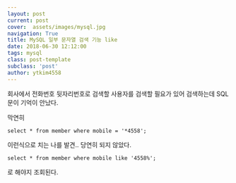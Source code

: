 ```yaml
---
layout: post
current: post
cover:  assets/images/mysql.jpg
navigation: True
title: MySQL 일부 문자열 검색 기능 like
date: 2018-06-30 12:12:00
tags: mysql
class: post-template
subclass: 'post'
author: ytkim4558
---
```


회사에서 전화번호 뒷자리번호로 검색할 사용자를 검색할 필요가 있어 검색하는데 SQL 문이 기억이 안났다.

막연히 
```{.sql}
select * from member where mobile = '*4558';
``` 
이런식으로 치는 나를 발견.. 당연히 되지 않았다. 

```{.sql}
select * from member where mobile like '4558%';
``` 
로 해야지 조회된다.